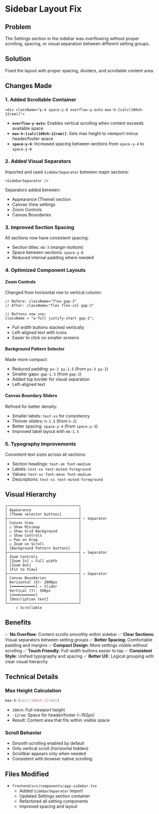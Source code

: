 # Sidebar Layout Fix

## Problem

The Settings section in the sidebar was overflowing without proper scrolling, spacing, or visual separation between different setting groups.

## Solution

Fixed the layout with proper spacing, dividers, and scrollable content area.

## Changes Made

### 1. Added Scrollable Container

```tsx
<div className="p-4 space-y-6 overflow-y-auto max-h-[calc(100vh-12rem)]">
```

- **`overflow-y-auto`**: Enables vertical scrolling when content exceeds available space
- **`max-h-[calc(100vh-12rem)]`**: Sets max height to viewport minus header/footer space
- **`space-y-6`**: Increased spacing between sections from `space-y-4` to `space-y-6`

### 2. Added Visual Separators

Imported and used `SidebarSeparator` between major sections:

```tsx
<SidebarSeparator />
```

Separators added between:

- Appearance (Theme) section
- Canvas View settings
- Zoom Controls
- Canvas Boundaries

### 3. Improved Section Spacing

All sections now have consistent spacing:

- Section titles: `mb-3` (margin-bottom)
- Space between sections: `space-y-6`
- Reduced internal padding where needed

### 4. Optimized Component Layouts

#### Zoom Controls

Changed from horizontal row to vertical column:

```tsx
// Before: className="flex gap-2"
// After: className="flex flex-col gap-2"

// Buttons now use:
className = "w-full justify-start gap-2";
```

- Full width buttons stacked vertically
- Left-aligned text with icons
- Easier to click on smaller screens

#### Background Pattern Selector

Made more compact:

- Reduced padding: `px-2 py-1.5` (from `px-3 py-2`)
- Smaller gaps: `gap-1.5` (from `gap-2`)
- Added top border for visual separation
- Left-aligned text

#### Canvas Boundary Sliders

Refined for better density:

- Smaller labels: `text-xs` for consistency
- Thinner sliders: `h-1.5` (from `h-2`)
- Better spacing: `space-y-4` (from `space-y-3`)
- Improved label layout with `mb-1.5`

### 5. Typography Improvements

Consistent text sizes across all sections:

- Section headings: `text-sm font-medium`
- Labels: `text-xs text-muted-foreground`
- Values: `text-xs font-mono font-medium`
- Descriptions: `text-xs text-muted-foreground`

## Visual Hierarchy

```
┌─────────────────────────────────┐
│ Appearance                      │
│ [Theme selector buttons]        │
├─────────────────────────────────┤ ← Separator
│ Canvas View                     │
│ ☑ Show Minimap                  │
│ ☑ Show Grid Background          │
│ ☑ Show Controls                 │
│ ☑ Pan on Drag                   │
│ ☑ Zoom on Scroll                │
│ [Background Pattern buttons]    │
├─────────────────────────────────┤ ← Separator
│ Zoom Controls                   │
│ [Zoom In] ← Full width          │
│ [Zoom Out]                      │
│ [Fit to View]                   │
├─────────────────────────────────┤ ← Separator
│ Canvas Boundaries               │
│ Horizontal (X): 2000px          │
│ [━━━━━━○━━━━] ← Slider          │
│ Vertical (Y): 500px             │
│ [━━━━○━━━━━━]                   │
│ [Description text]              │
└─────────────────────────────────┘
     ↕ Scrollable
```

## Benefits

✅ **No Overflow**: Content scrolls smoothly within sidebar
✅ **Clear Sections**: Visual separators between setting groups
✅ **Better Spacing**: Comfortable padding and margins
✅ **Compact Design**: More settings visible without scrolling
✅ **Touch Friendly**: Full-width buttons easier to tap
✅ **Consistent Style**: Unified typography and spacing
✅ **Better UX**: Logical grouping with clear visual hierarchy

## Technical Details

### Max Height Calculation

```css
max-h-[calc(100vh-12rem)]
```

- `100vh`: Full viewport height
- `-12rem`: Space for header/footer (~192px)
- Result: Content area that fits within visible space

### Scroll Behavior

- Smooth scrolling enabled by default
- Only vertical scroll (horizontal hidden)
- Scrollbar appears only when needed
- Consistent with browser native scrolling

## Files Modified

- `frontend/src/components/app-sidebar.tsx`
  - Added `SidebarSeparator` import
  - Updated Settings section container
  - Refactored all setting components
  - Improved spacing and layout
